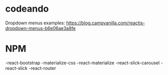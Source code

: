 # codeando

Dropdown menus examples: https://blog.campvanilla.com/reactjs-dropdown-menus-b6e06ae3a8fe

# NPM 

-react-bootstrap
-materialize-css
-react-materialize
-react-slick-carousel
-react-slick
-react-router
